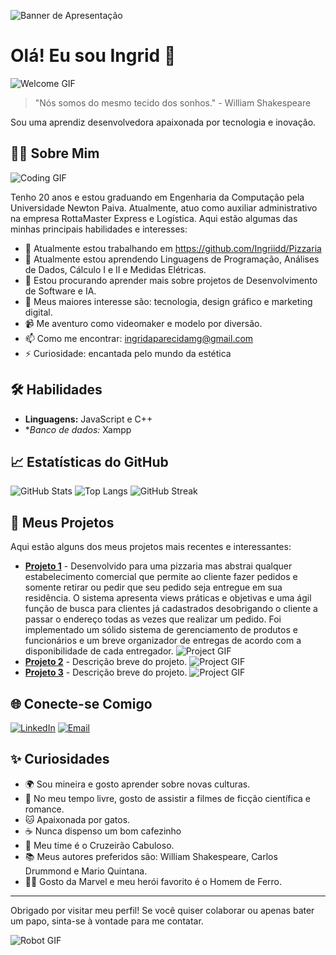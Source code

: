 <!-- Banner de Apresentação -->
![Banner de Apresentação](https://www.canva.com/design/DAGJfEDko6E/3g1FxbVdX3CRDdRSNd2gKw/edit?utm_content=DAGJfEDko6E&utm_campaign=designshare&utm_medium=link2&utm_source=sharebutton) 

# Olá! Eu sou Ingrid 👋

![Welcome GIF](https://media.giphy.com/media/ZDxrPdX4Au7St8r36N/giphy.gif)

> "Nós somos do mesmo tecido dos sonhos." - William Shakespeare

Sou uma aprendiz desenvolvedora apaixonada por tecnologia e inovação.

## 🧑‍💻 Sobre Mim

![Coding GIF](https://media.giphy.com/media/Ll22OhMLAlVDb8UQWe/giphy.gif)

Tenho 20 anos e estou graduando em Engenharia da Computação pela Universidade Newton Paiva. Atualmente, atuo como auxiliar administrativo na empresa RottaMaster Express e Logística. Aqui estão algumas das minhas principais habilidades e interesses:

- 🔭 Atualmente estou trabalhando em https://github.com/Ingriidd/Pizzaria
- 🌱 Atualmente estou aprendendo Linguagens de Programação, Análises de Dados, Cálculo I e II e Medidas Elétricas.                                 
- 👯 Estou procurando aprender mais sobre projetos de Desenvolvimento de Software e IA.
- 💬 Meus maiores interesse são: tecnologia, design gráfico e marketing digital.
- 📹 Me aventuro como videomaker e modelo por diversão. 
- 📫 Como me encontrar: ingridaparecidamg@gmail.com
- ⚡ Curiosidade: encantada pelo mundo da estética

## 🛠️ Habilidades

- **Linguagens:** JavaScript e C++
- **Banco de dados:* Xampp

## 📈 Estatísticas do GitHub

![GitHub Stats](https://github-readme-stats.vercel.app/api?username=seuusername&show_icons=true&theme=radical)
![Top Langs](https://github-readme-stats.vercel.app/api/top-langs/?username=seuusername&layout=compact&theme=radical)
![GitHub Streak](https://github-readme-streak-stats.herokuapp.com/?user=seuusername&theme=radical)


## 🚀 Meus Projetos

Aqui estão alguns dos meus projetos mais recentes e interessantes:

- [**Projeto 1**](https://github.com/Ingriidd/Pizzaria) - Desenvolvido para uma pizzaria mas abstrai qualquer estabelecimento comercial que permite ao cliente fazer pedidos e somente retirar ou pedir que seu pedido seja entregue em sua residência. O sistema apresenta views práticas e objetivas e uma ágil função de busca para clientes já cadastrados desobrigando o cliente a passar o endereço todas as vezes que realizar um pedido. Foi implementado um sólido sistema de gerenciamento de produtos e funcionários e um breve organizador de entregas de acordo com a disponibilidade de cada entregador.
![Project GIF]([https://media.giphy.com/media/xT9IgzoKnwFNmISR8I/giphy.gif](https://raw.githubusercontent.com/dcresnitzky/LCP/master/Uml_final.PNG))
- [**Projeto 2**](https://github.com/seuprojeto2) - Descrição breve do projeto.
![Project GIF](https://media.giphy.com/media/l1J9qemh1La8b0Rag/giphy.gif)
- [**Projeto 3**](https://github.com/seuprojeto3) - Descrição breve do projeto.
![Project GIF](https://media.giphy.com/media/3o6gDUfmjGOPlZRave/giphy.gif)

## 🌐 Conecte-se Comigo

[![LinkedIn]([https://img.shields.io/badge/LinkedIn-blue?style=for-the-badge&logo=linkedin&logoColor=white)](https://www.linkedin.com/in/seu-perfil](https://www.linkedin.com/in/ingrid-aparecida-166304228/))
[![Email](https://img.shields.io/badge/Email-red?style=for-the-badge&logo=gmail&logoColor=white)](mailto:seuemail@dominio.com)

## ✨ Curiosidades

- 🌍 Sou mineira e gosto aprender sobre novas culturas.
- 🎨 No meu tempo livre, gosto de assistir a filmes de ficção científica e romance.
- 🐱 Apaixonada por gatos.
- ☕ Nunca dispenso um bom cafezinho
- 💙 Meu time é o Cruzeirão Cabuloso.
- 📚 Meus autores preferidos são: William Shakespeare, Carlos Drummond e Mario Quintana.
- 🦸‍♂️ Gosto da Marvel e meu herói favorito é o Homem de Ferro.

---

Obrigado por visitar meu perfil! Se você quiser colaborar ou apenas bater um papo, sinta-se à vontade para me contatar.

![Robot GIF](https://media.giphy.com/media/3o7aD2saalBwwftBIY/giphy.gif)

